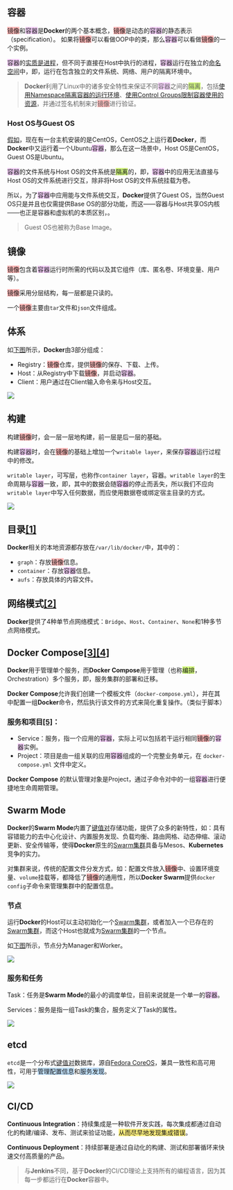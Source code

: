 ## 容器

<span style=background:#ffb8b8>镜像</span>和<span style=background:#f8d2ff>容器</span>是**Docker**的两个基本概念，<span style=background:#ffb8b8>镜像</span>是动态的<span style=background:#f8d2ff>容器</span>的静态表示（specification）。 如果将<span style=background:#ffb8b8>镜像</span>可以看做OOP中的类，那么<span style=background:#f8d2ff>容器</span>可以看做<span style=background:#ffb8b8>镜像</span>的一个实例。

<span style=background:#f8d2ff>容器</span>的[实质是进程](https://yeasy.gitbook.io/docker_practice/basic_concept/container)，但不同于直接在Host中执行的进程，<span style=background:#f8d2ff>容器</span>运行在独立的<u>命名空间</u>中，即，运行在包含独立的文件系统、网络、用户的隔离环境中。

> **Docker**利用了Linux中的诸多安全特性来保证不同<span style=background:#f8d2ff>容器</span>之间的<span style=background:#d4fe7f>隔离</span>，包括[使用Namespace隔离容器的运行环境](https://www.cnblogs.com/sammyliu/p/5878973.html)、[使用Control Groups限制容器使用的资源](https://www.cnblogs.com/sammyliu/p/5886833.html)，并通过签名机制来对<span style=background:#ffb8b8>镜像</span>进行验证。

### Host OS与Guest OS

[假如](https://www.cnblogs.com/sammyliu/p/5877964.html)，现在有一台主机安装的是CentOS，CentOS之上运行着**Docker**，而**Docker**中又运行着一个Ubuntu<span style=background:#f8d2ff>容器</span>，那么在这一场景中，Host OS是CentOS，Guest OS是Ubuntu。

<span style=background:#f8d2ff>容器</span>的文件系统与Host OS的文件系统是<span style=background:#d4fe7f>隔离</span>的，即，<span style=background:#f8d2ff>容器</span>中的应用无法直接与Host OS的文件系统进行交互，除非将Host OS的文件系统挂载为卷。

所以，为了<span style=background:#f8d2ff>容器</span>中应用能与文件系统交互，**Docker**提供了Guest OS，当然Guest OS只是并且也仅需提供Base OS的部分功能，而这——容器与Host共享OS内核——也正是容器和虚拟机的本质区别，。

> Guest OS也被称为Base Image。



## 镜像

<span style=background:#ffb8b8>镜像</span>包含着<span style=background:#f8d2ff>容器</span>运行时所需的代码以及其它组件（库、匿名卷、环境变量、用户等）。

<span style=background:#ffb8b8>镜像</span>采用分层结构，每一层都是只读的。

一个<span style=background:#ffb8b8>镜像</span>主要由`tar`文件和`json`文件组成。



## 体系

如[下图](https://www.cnblogs.com/sammyliu/p/5875470.html#blogTitle7)所示，**Docker**由3部分组成：

- Registry：<span style=background:#ffb8b8>镜像</span>仓库，提供<span style=background:#ffb8b8>镜像</span>的保存、下载、上传。
- Host：从Registry中下载<span style=background:#ffb8b8>镜像</span>，并启动<span style=background:#f8d2ff>容器</span>。
- Client：用户通过在Client输入命令来与Host交互。

![](../images/6/docker-system.jpeg)



## 构建

构建<span style=background:#ffb8b8>镜像</span>时，会一层一层地构建，前一层是后一层的基础。

构建<span style=background:#f8d2ff>容器</span>时，会在<span style=background:#ffb8b8>镜像</span>的基础上增加一个`writable layer`，来保存<span style=background:#f8d2ff>容器</span>运行过程中的修改。

`writable layer`，可写层，也称作`container layer`，容器。`writable layer`的生命周期与<span style=background:#f8d2ff>容器</span>一致，即，其中的数据会随<span style=background:#f8d2ff>容器</span>的停止而丢失，所以我们不应向`writable layer`中写入任何数据，而应使用数据卷或绑定宿主目录的方式。

![](../images/6/docker-filesystems-busyboxrw.png)



## 目录[[1]](https://zhuanlan.zhihu.com/p/362406703)

**Docker**相关的本地资源都存放在`/var/lib/docker/`中，其中的：

- `graph`：存放<span style=background:#ffb8b8>镜像</span>信息。
- `container`：存放<span style=background:#f8d2ff>容器</span>信息。
- `aufs`：存放具体的内容文件。



## 网络模式[[2]](https://www.cnblogs.com/sammyliu/p/5894191.html)

**Docker**提供了4种单节点网络模式：`Bridge`、`Host`、`Container`、`None`和1种多节点网络模式。



## Docker Compose[[3]](https://www.cnblogs.com/duanxz/archive/2012/09/03/2669047.html)[[4]](https://www.cnblogs.com/duanxz/archive/2013/03/25/2980155.html)

**Docker**用于管理单个服务，而**Docker Compose**用于管理（也称<span style=background:#d4fe7f>编排</span>，Orchestration）多个服务，即，服务集群的部署和迁移。

**Docker Compose**允许我们创建一个模板文件（`docker-compose.yml`），并在其中配置一组**Docker**命令，然后执行该文件的方式来简化重复操作。（类似于脚本）

### 服务和项目[[5]](https://yeasy.gitbook.io/docker_practice/compose/introduction)：

- Service：服务，指一个应用的<span style=background:#f8d2ff>容器</span>，实际上可以包括若干运行相同<span style=background:#ffb8b8>镜像</span>的<span style=background:#f8d2ff>容器</span>实例。
- Project：项目是由一组关联的应用<span style=background:#f8d2ff>容器</span>组成的一个完整业务单元，在 `docker-compose.yml` 文件中定义。

**Docker Compose** 的默认管理对象是Project，通过子命令对中的一组<span style=background:#f8d2ff>容器</span>进行便捷地生命周期管理。



## Swarm Mode

**Docker**的**Swarm Mode**内置了<u>键值对</u>存储功能，提供了众多的新特性，如：具有容错能力的去中心化设计、内置服务发现、负载均衡、路由网格、动态伸缩、滚动更新、安全传输等，使得**Docker**原生的<u>Swarm集群</u>具备与Mesos、**Kubernetes**竞争的实力。

对集群来说，传统的配置文件分发方式，如：配置文件放入<span style=background:#ffb8b8>镜像</span>中、设置环境变量、`volume`挂载等，都降低了<span style=background:#ffb8b8>镜像</span>的通用性，所以**Docker Swarm**提供`docker config`子命令来管理集群中的配置信息。

### 节点

运行**Docker**的Host可以主动初始化一个<u>Swarm集群</u>，或者加入一个已存在的<u>Swarm集群</u>，而这个Host也就成为<u>Swarm集群</u>的一个节点。

如[下图](https://yeasy.gitbook.io/docker_practice/swarm_mode/overview)所示，节点分为Manager和Worker。

![](../images/6/docker-swarm-diagram.png)

### 服务和任务

Task：任务是**Swarm Mode**的最小的调度单位，目前来说就是一个单一的<span style=background:#f8d2ff>容器</span>。

Services：服务是指一组Task的集合，服务定义了Task的属性。

![](../images/6/docker-swarm-diagram.png)



## etcd

`etcd`是一个分布式<u>键值对</u>数据库，源自[Fedora CoreOS](https://getfedora.org/coreos?stream=stable)，兼具一致性和高可用性，可用于<span style=background:#c2e2ff>管理配置信息</span>和<span style=background:#c2e2ff>服务发现</span>。

![](../images/6/etcd-logo.png)



## CI/CD

**Continuous Integration**：持续集成是一种软件开发实践，每次集成都通过自动化的构建/编译、发布、测试来验证功能，<span style=background:#ffee7c>从而尽早地发现集成错误</span>。

**Continuous Deployment**：持续部署是通过自动化的构建、测试和部署循环来快速交付高质量的产品。

> 与**Jenkins**不同，基于**Docker**的CI/CD理论上支持所有的编程语言，因为其每一步都运行在**Docker**容器中。

